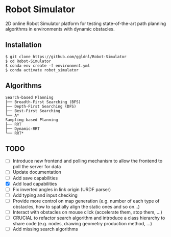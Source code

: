 # Robot Simulator

2D online Robot Simulator platform for testing state-of-the-art path planning algorithms in environments with dynamic obstacles.

## Installation

    $ git clone https://github.com/ggldnl/Robot-Simulator
    $ cd Robot-Simulator
    $ conda env create -f environment.yml
    $ conda activate robot_simulator

## Algorithms

```
Search-based Planning
├── Breadth-First Searching (BFS)
├── Depth-First Searching (DFS)
├── Best-First Searching
└── A*
Sampling-based Planning
├── RRT
├── Dynamic-RRT
└── RRT*
```

## TODO

- [ ] Introduce new frontend and polling mechanism to allow the frontend to poll the server for data
- [ ] Update documentation
- [ ] Add save capabilities
- [x] Add load capabilities
- [ ] Fix inverted angles in link origin (URDF parser)
- [ ] Add typing and input checking
- [ ] Provide more control on map generation (e.g. number of each type of obstacles, how to spatially align the static ones and so on...)
- [ ] Interact with obstacles on mouse click (accelerate them, stop them, ...) 
- [ ] CRUCIAL to refactor search algorithm and introduce a class hierarchy to share code (e.g. nodes, drawing geometry production method, ...)
- [ ] Add missing search algorithms
